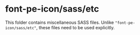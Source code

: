 # font-pe-icon/sass/etc

This folder contains miscellaneous SASS files. Unlike `"font-pe-icon/sass/etc"`, these files
need to be used explicitly.
